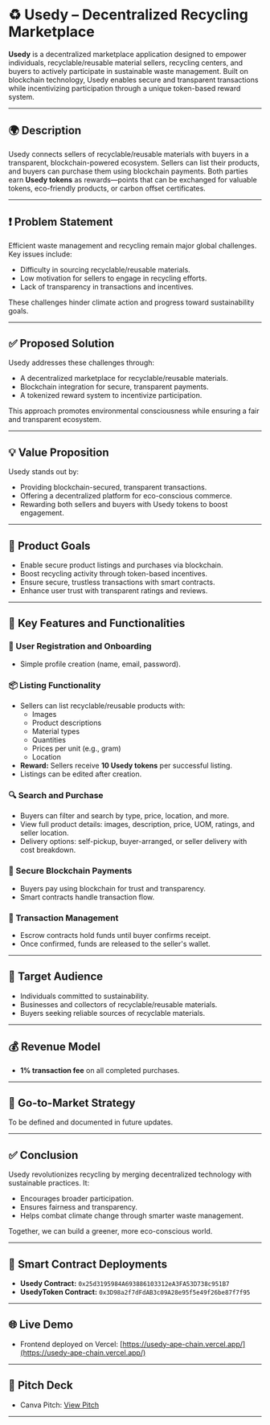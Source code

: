 # ♻️ Usedy – Decentralized Recycling Marketplace

**Usedy** is a decentralized marketplace application designed to empower individuals, recyclable/reusable material sellers, recycling centers, and buyers to actively participate in sustainable waste management. Built on blockchain technology, Usedy enables secure and transparent transactions while incentivizing participation through a unique token-based reward system.

---

## 🌍 Description

Usedy connects sellers of recyclable/reusable materials with buyers in a transparent, blockchain-powered ecosystem. Sellers can list their products, and buyers can purchase them using blockchain payments. Both parties earn **Usedy tokens** as rewards—points that can be exchanged for valuable tokens, eco-friendly products, or carbon offset certificates.

---

## ❗ Problem Statement

Efficient waste management and recycling remain major global challenges. Key issues include:
- Difficulty in sourcing recyclable/reusable materials.
- Low motivation for sellers to engage in recycling efforts.
- Lack of transparency in transactions and incentives.

These challenges hinder climate action and progress toward sustainability goals.

---

## ✅ Proposed Solution

Usedy addresses these challenges through:
- A decentralized marketplace for recyclable/reusable materials.
- Blockchain integration for secure, transparent payments.
- A tokenized reward system to incentivize participation.

This approach promotes environmental consciousness while ensuring a fair and transparent ecosystem.

---

## 💡 Value Proposition

Usedy stands out by:
- Providing blockchain-secured, transparent transactions.
- Offering a decentralized platform for eco-conscious commerce.
- Rewarding both sellers and buyers with Usedy tokens to boost engagement.

---

## 🎯 Product Goals

- Enable secure product listings and purchases via blockchain.
- Boost recycling activity through token-based incentives.
- Ensure secure, trustless transactions with smart contracts.
- Enhance user trust with transparent ratings and reviews.

---

## 🔑 Key Features and Functionalities

### 👥 User Registration and Onboarding
- Simple profile creation (name, email, password).

### 📦 Listing Functionality
- Sellers can list recyclable/reusable products with:
  - Images
  - Product descriptions
  - Material types
  - Quantities
  - Prices per unit (e.g., gram)
  - Location
- **Reward:** Sellers receive **10 Usedy tokens** per successful listing.
- Listings can be edited after creation.

### 🔍 Search and Purchase
- Buyers can filter and search by type, price, location, and more.
- View full product details: images, description, price, UOM, ratings, and seller location.
- Delivery options: self-pickup, buyer-arranged, or seller delivery with cost breakdown.

### 🔐 Secure Blockchain Payments
- Buyers pay using blockchain for trust and transparency.
- Smart contracts handle transaction flow.

### 📜 Transaction Management
- Escrow contracts hold funds until buyer confirms receipt.
- Once confirmed, funds are released to the seller's wallet.

---

## 🎯 Target Audience

- Individuals committed to sustainability.
- Businesses and collectors of recyclable/reusable materials.
- Buyers seeking reliable sources of recyclable materials.

---

## 💰 Revenue Model

- **1% transaction fee** on all completed purchases.

---

## 🚀 Go-to-Market Strategy

To be defined and documented in future updates.

---

## ✅ Conclusion

Usedy revolutionizes recycling by merging decentralized technology with sustainable practices. It:
- Encourages broader participation.
- Ensures fairness and transparency.
- Helps combat climate change through smarter waste management.

Together, we can build a greener, more eco-conscious world.

---

## 📄 Smart Contract Deployments

- **Usedy Contract:** `0x25d3195984A693886103312eA3FA53D738c951B7`
- **UsedyToken Contract:** `0x3D98a2f7dFdAB3c09A28e95f5e49f26be87f7f95`

---

## 🌐 Live Demo

- Frontend deployed on Vercel: [https://usedy-ape-chain.vercel.app/](https://usedy-ape-chain.vercel.app/)

---

## 🎤 Pitch Deck

- Canva Pitch: [View Pitch]()

---
